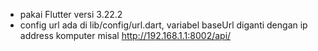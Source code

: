- pakai Flutter versi 3.22.2
- config url ada di lib/config/url.dart, variabel baseUrl diganti dengan ip address komputer misal http://192.168.1.1:8002/api/